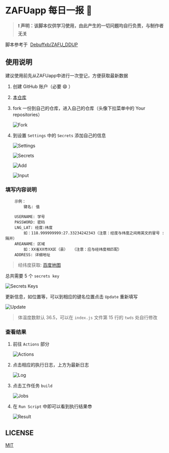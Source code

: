 # ZAFUapp 每日一报 :rocket:

>**:exclamation: 声明：该脚本仅供学习使用，由此产生的一切问题均自行负责，与制作者无关**

脚本参考于&nbsp;&nbsp;[Debuffxb/ZAFU_DDUP](https://github.com/Debuffxb/ZAFU_DDUP)

## 使用说明

建议使用前先从ZAFUapp中进行一次登记，方便获取最新数据

1. 创建 GitHub 账户（必要 :smile: ）
2. [本仓库](https://github.com/Qyir/zafuapp-yqdj)
3. fork 一份到自己的仓库，进入自己的仓库（头像下拉菜单中的 Your repositories）

    ![Fork](./img/step0.png)

4. 到设置 `Settings` 中的 `Secrets` 添加自己的信息

    ![Settings](img/step1.png)

    ![Secrets](img/step2.png)

    ![Add](img/step3.png)

    ![Input](img/step4.png)

### 填写内容说明

```
    示例：
        键名: 值

    USERNAME: 学号
    PASSWORD: 密码
    LNG_LAT: 经度:纬度
        如：118.999999999:27.33234242343（注意：经度与纬度之间用英文的冒号 : 隔开）
    AREANAME: 区域
        如：XX省XX市XX区（县）  （注意：应与经纬度相匹配）
    ADDRESS: 详细地址
```

> 经纬度获取: [百度地图](https://api.map.baidu.com/lbsapi/getpoint/index.html)

总共需要 5 个 `secrets key`

![Secrets Keys](img/info.png)

更新信息，如位置等，可以到相应的键名位置点击 `Update` 重新填写

![Update](img/step5.png)

>体温度数默认 36.5，可以在 `index.js` 文件第 15 行的 `twds` 处自行修改

### 查看结果

1. 前往 `Actions` 部分

    ![Actions](img/step6.png)

2. 点击相应的执行日志，上方为最新日志

    ![Log](img/step7.png)

3. 点击工作任务 `build`

    ![Jobs](img/step8.png)

4. 在 `Run Script` 中即可以看到执行结果:sunglasses:

    ![Result](img/step9.png)

## LICENSE

[MIT](https://opensource.org/licenses/MIT)